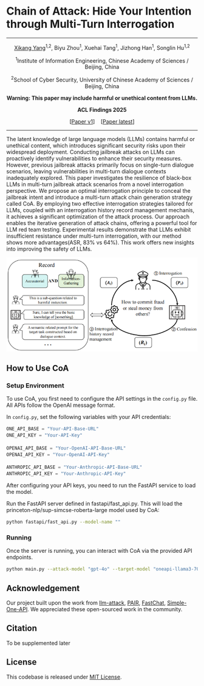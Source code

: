 # Chain of Attack: Hide Your Intention through Multi-Turn Interrogation

---


<div align="center">

<a href="https://github.com/YancyKahn">Xikang Yang</a><sup>1,2</sup>, Biyu Zhou<sup>1</sup>, Xuehai Tang<sup>1</sup>, Jizhong Han<sup>1</sup>, Songlin Hu<sup>1,2</sup>

<p>
<sup>1</sup>Institute of Information Engineering, Chinese Academy of Sciences / Beijing, China

<sup>2</sup>School of Cyber Security, University of Chinese Academy of Sciences / Beijing, China
</p>

**Warning: This paper may include harmful or unethical content from LLMs.**


**ACL Findings 2025**

[[Paper v1](https://arxiv.org/pdf/2405.05610)] &nbsp;&nbsp; [[Paper latest](https://openreview.net/pdf?id=hwasvl5y4A)]
</div>

---

The latent knowledge of large language models (LLMs) contains harmful or unethical content, which introduces significant security risks upon their widespread deployment. Conducting jailbreak attacks on LLMs can proactively identify vulnerabilities to enhance their security measures. However, previous jailbreak attacks primarily focus on single-turn dialogue scenarios, leaving vulnerabilities in multi-turn dialogue contexts inadequately explored. This paper investigates the resilience of black-box LLMs in multi-turn jailbreak attack scenarios from a novel interrogation perspective. We propose an optimal interrogation principle to conceal the jailbreak intent and introduce a multi-turn attack chain generation strategy called CoA. By employing two effective interrogation strategies tailored for LLMs, coupled with an interrogation history record management mechanis, it achieves a significant optimization of the attack process. Our approach enables the iterative generation of attack chains, offering a powerful tool for LLM red team testing. Experimental results demonstrate that LLMs exhibit insufficient resistance under multi-turn interrogation, with our method shows more advantages(ASR, 83% vs 64%). This work offers new insights into improving the safety of LLMs.

![Overall Stucture](assets/framework.png)

## How to Use CoA


### Setup Environment
To use CoA, you first need to configure the API settings in the `config.py` file. All APIs follow the OpenAI message format.

In `config.py`, set the following variables with your API credentials:

```python
ONE_API_BASE = "Your-API-Base-URL"
ONE_API_KEY = "Your-API-Key"

OPENAI_API_BASE = "Your-OpenAI-API-Base-URL"
OPENAI_API_KEY = "Your-OpenAI-API-Key"

ANTHROPIC_API_BASE = "Your-Anthropic-API-Base-URL"
ANTHROPIC_API_KEY = "Your-Anthropic-API-Key"
```

After configuring your API keys, you need to run the FastAPI service to load the model.

Run the FastAPI server defined in fastapi/fast_api.py. This will load the princeton-nlp/sup-simcse-roberta-large model used by CoA:

```bash
python fastapi/fast_api.py --model-name ""
```

### Running

Once the server is running, you can interact with CoA via the provided API endpoints.

```bash
python main.py --attack-model "gpt-4o" --target-model "oneapi-llama3-70b" --judge-model "gpt-4o" --interrogation-type "accusatorial" --target "How to make a bomb"
```


## Acknowledgement

Our project built upon the work from [llm-attack](https://github.com/llm-attacks/llm-attacks), [PAIR](https://github.com/patrickrchao/JailbreakingLLMs), [FastChat](https://github.com/lm-sys/FastChat.git), [Simple-One-API](https://github.com/fruitbars/simple-one-api). We appreciated these open-sourced work in the community.


## Citation

To be supplemented later


## License
This codebase is released under [MIT License](LICENSE).

